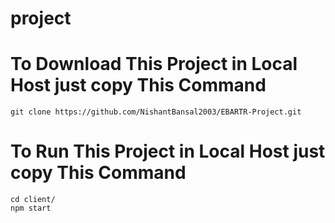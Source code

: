 # project

# To Download This Project in Local Host just copy This Command

```
git clone https://github.com/NishantBansal2003/EBARTR-Project.git
```

# To Run This Project in Local Host just copy This Command

```
cd client/
npm start
```
